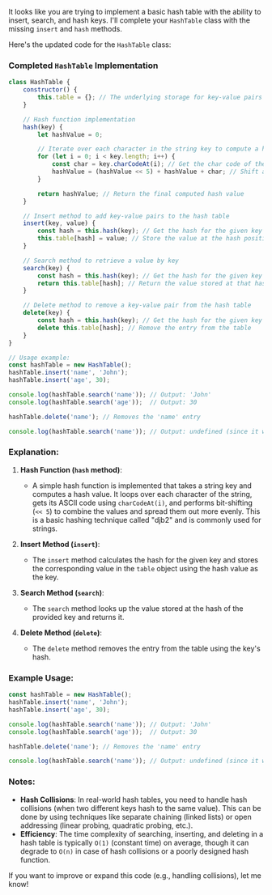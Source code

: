 It looks like you are trying to implement a basic hash table with the ability to insert, search, and hash keys. I'll complete your `HashTable` class with the missing `insert` and `hash` methods.

Here's the updated code for the `HashTable` class:

### Completed `HashTable` Implementation

```javascript
class HashTable {
    constructor() {
        this.table = {}; // The underlying storage for key-value pairs
    }

    // Hash function implementation
    hash(key) {
        let hashValue = 0;

        // Iterate over each character in the string key to compute a hash value
        for (let i = 0; i < key.length; i++) {
            const char = key.charCodeAt(i); // Get the char code of the character
            hashValue = (hashValue << 5) + hashValue + char; // Shift and add for distribution
        }

        return hashValue; // Return the final computed hash value
    }

    // Insert method to add key-value pairs to the hash table
    insert(key, value) {
        const hash = this.hash(key); // Get the hash for the given key
        this.table[hash] = value; // Store the value at the hash position
    }

    // Search method to retrieve a value by key
    search(key) {
        const hash = this.hash(key); // Get the hash for the given key
        return this.table[hash]; // Return the value stored at that hash position
    }

    // Delete method to remove a key-value pair from the hash table
    delete(key) {
        const hash = this.hash(key); // Get the hash for the given key
        delete this.table[hash]; // Remove the entry from the table
    }
}

// Usage example:
const hashTable = new HashTable();
hashTable.insert('name', 'John');
hashTable.insert('age', 30);

console.log(hashTable.search('name')); // Output: 'John'
console.log(hashTable.search('age'));  // Output: 30

hashTable.delete('name'); // Removes the 'name' entry

console.log(hashTable.search('name')); // Output: undefined (since it was deleted)
```

### Explanation:

1. **Hash Function (`hash` method)**: 
   - A simple hash function is implemented that takes a string key and computes a hash value. It loops over each character of the string, gets its ASCII code using `charCodeAt(i)`, and performs bit-shifting (`<< 5`) to combine the values and spread them out more evenly. This is a basic hashing technique called "djb2" and is commonly used for strings.
   
2. **Insert Method (`insert`)**: 
   - The `insert` method calculates the hash for the given key and stores the corresponding value in the `table` object using the hash value as the key.

3. **Search Method (`search`)**: 
   - The `search` method looks up the value stored at the hash of the provided key and returns it.

4. **Delete Method (`delete`)**: 
   - The `delete` method removes the entry from the table using the key's hash.

### Example Usage:

```javascript
const hashTable = new HashTable();
hashTable.insert('name', 'John');
hashTable.insert('age', 30);

console.log(hashTable.search('name')); // Output: 'John'
console.log(hashTable.search('age'));  // Output: 30

hashTable.delete('name'); // Removes the 'name' entry

console.log(hashTable.search('name')); // Output: undefined (since it was deleted)
```

### Notes:

- **Hash Collisions**: In real-world hash tables, you need to handle hash collisions (when two different keys hash to the same value). This can be done by using techniques like separate chaining (linked lists) or open addressing (linear probing, quadratic probing, etc.).
- **Efficiency**: The time complexity of searching, inserting, and deleting in a hash table is typically `O(1)` (constant time) on average, though it can degrade to `O(n)` in case of hash collisions or a poorly designed hash function.

If you want to improve or expand this code (e.g., handling collisions), let me know!